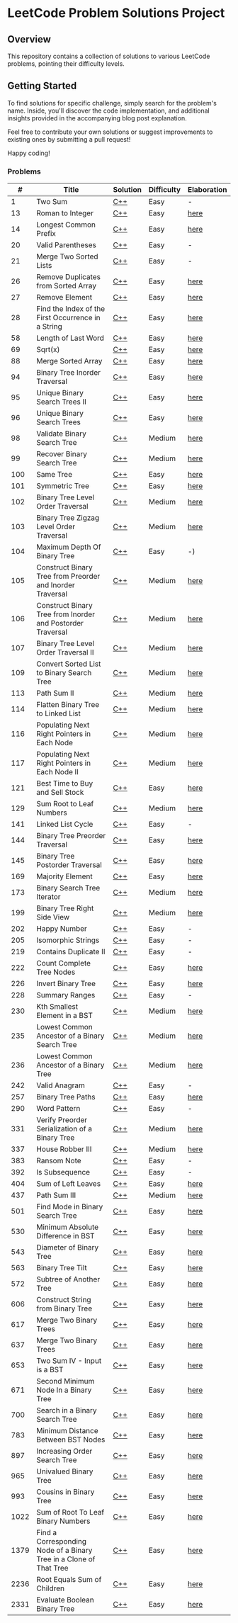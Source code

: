 # LeetCode Problem Solutions Project

## Overview

This repository contains a collection of solutions to various LeetCode problems, pointing their difficulty levels.


## Getting Started

To find solutions for specific challenge, simply search for the problem's name. Inside, you'll discover the code implementation, and additional insights provided in the accompanying blog post explanation.

Feel free to contribute your own solutions or suggest improvements to existing ones by submitting a pull request!

Happy coding!

### Problems


| # | Title | Solution | Difficulty | Elaboration |
|---| ----- | -------- | ---------- | ----------- |
|1| Two Sum | [C++](./cpp/LeetCode/Problems/Array/Easy/TwoSum.hpp) | Easy | - |
|13| Roman to Integer | [C++](./cpp/LeetCode/Problems/HashTable/Easy/RomanToInteger.hpp) | Easy | [here](https://blog.salvatorelabs.com/13-roman-to-integer) |
|14| Longest Common Prefix | [C++](./cpp/LeetCode/Problems/Array/Easy/LongestCommonPrefix.hpp) | Easy | [here](https://blog.salvatorelabs.com/14-longest-common-prefix) |
|20| Valid Parentheses | [C++](./cpp/LeetCode/Problems/Array/Easy/ValidParentheses.hpp) | Easy | - |
|21| Merge Two Sorted Lists | [C++](./cpp/LeetCode/Problems/LinkedList/Easy/MergeTwoSortedLists.hpp) | Easy | - |
|26| Remove Duplicates from Sorted Array | [C++](./cpp/LeetCode/Problems/Array/Easy/RemoveDuplicatesFromSortedArray.hpp) | Easy | [here](https://blog.salvatorelabs.com/26-remove-duplicates-from-sorted-array/) |
|27| Remove Element | [C++](./cpp/LeetCode/Problems/Array/Easy/RemoveElement.hpp) | Easy | [here](https://blog.salvatorelabs.com/27-remove-element/) |
|28| Find the Index of the First Occurrence in a String | [C++](./cpp/LeetCode/Problems/Array/Easy/FindTheIndexOfTheFirstOccurrenceInAString.hpp) | Easy | [here](https://blog.salvatorelabs.com/28-find-the-index-of-the-first-occurrence-in-a-string/) |
|58| Length of Last Word | [C++](./cpp/LeetCode/Problems/Array/Easy/LengthOfLastWord.hpp) | Easy | [here](https://blog.salvatorelabs.com/58-length-of-last-word/) |
|69| Sqrt(x) | [C++](./cpp/LeetCode/Problems/Math/Easy/Sqrt(x).hpp) | Easy | [here](https://blog.salvatorelabs.com/69-sqrt-x/) |
|88| Merge Sorted Array | [C++](./cpp/LeetCode/Problems/Array/Easy/MergeSortedArray.hpp) | Easy | [here](https://blog.salvatorelabs.com/merge-sorted-array/) |
|94| Binary Tree Inorder Traversal | [C++](./cpp/LeetCode/Problems/BinaryTree/Easy/BinaryTreeInorderTraversal.hpp) | Easy | [here](https://blog.salvatorelabs.com/94-binary-tree-inorder-traversal/) |
|95| Unique Binary Search Trees II | [C++](./cpp/LeetCode/Problems/BinaryTree/Medium/UniqueBinarySearchTreesII.hpp) | Easy | [here](https://blog.salvatorelabs.com/95-unique-binary-search-trees-ii/) |
|96| Unique Binary Search Trees | [C++](./cpp/LeetCode/Problems/BinaryTree/Medium/UniqueBinarySearchTrees.hpp) | Easy | [here](https://blog.salvatorelabs.com/96-unique-binary-search-trees/) |
|98| Validate Binary Search Tree | [C++](./cpp/LeetCode/Problems/BinaryTree/Medium/ValidateBinarySearchTree.hpp) | Medium | [here](https://blog.salvatorelabs.com/98-validate-binary-search-tree/) |
|99| Recover Binary Search Tree | [C++](./cpp/LeetCode/Problems/BinaryTree/Medium/RecoverBinarySearchTree.hpp) | Medium | [here](https://blog.salvatorelabs.com/99-recover-binary-search-tree/) |
|100| Same Tree | [C++](./cpp/LeetCode/Problems/BinaryTree/Easy/SameTree.hpp) | Easy | [here](https://blog.salvatorelabs.com/100-same-tree/) |
|101| Symmetric Tree | [C++](./cpp/LeetCode/Problems/BinaryTree/Easy/SymmetricTree.hpp) | Easy | [here](https://blog.salvatorelabs.com/101-symmetric-tree/) |
|102| Binary Tree Level Order Traversal | [C++](./cpp/LeetCode/Problems/BinaryTree/Medium/BinaryTreeLevelOrderTraversal.hpp) | Medium | [here](https://blog.salvatorelabs.com/102-binary-tree-level-order-traversal/) |
|103| Binary Tree Zigzag Level Order Traversal | [C++](./cpp/LeetCode/Problems/BinaryTree/Medium/BinaryTreeZigzagLevelOrderTraversal.hpp) | Medium | [here](https://blog.salvatorelabs.com/103-binary-tree-zigzag-level-order-traversal/) |
|104| Maximum Depth Of Binary Tree | [C++](./cpp/LeetCode/Problems/BinaryTree/Easy/MaximumDepthOfBinaryTree.hpp) | Easy | -) |
|105| Construct Binary Tree from Preorder and Inorder Traversal | [C++](./cpp/LeetCode/Problems/BinaryTree/Medium/ConstructBinaryTreeFromPreorderAndInorderTraversal.hpp) | Medium | [here](https://blog.salvatorelabs.com/105-construct-binary-tree-from-preorder-and-inorder-traversal/) |
|106| Construct Binary Tree from Inorder and Postorder Traversal | [C++](./cpp/LeetCode/Problems/BinaryTree/Medium/ConstructBinaryTreeFromInorderAndPostorderTraversal.hpp) | Medium | [here](https://blog.salvatorelabs.com/106-construct-binary-tree-from-inorder-and-postorder-traversal/) |
|107| Binary Tree Level Order Traversal II | [C++](./cpp/LeetCode/Problems/BinaryTree/Medium/BinaryTreeLevelOrderTraversalII.hpp) | Medium | [here](https://blog.salvatorelabs.com/107-binary-tree-level-order-traversal-ii/) |
|109| Convert Sorted List to Binary Search Tree | [C++](./cpp/LeetCode/Problems/BinaryTree/Medium/ConvertSortedListToBinarySearchTree.hpp) | Medium | [here](https://blog.salvatorelabs.com/109-convert-sorted-list-to-binary-search-tree/) |
|113| Path Sum II | [C++](./cpp/LeetCode/Problems/BinaryTree/Medium/PathSumII.hpp) | Medium | [here](https://blog.salvatorelabs.com/113-path-sum-ii/) |
|114| Flatten Binary Tree to Linked List | [C++](./cpp/LeetCode/Problems/BinaryTree/Medium/FlattenBinaryTreeToLinkedList.hpp) | Medium | [here](https://blog.salvatorelabs.com/114-flatten-binary-tree-to-linked-list/) |
|116| Populating Next Right Pointers in Each Node | [C++](./cpp/LeetCode/Problems/BinaryTree/Medium/PopulatingNextRightPointersInEachNode.hpp) | Medium | [here](https://blog.salvatorelabs.com/116-populating-next-right-pointers-in-each-node/) |
|117| Populating Next Right Pointers in Each Node II | [C++](./cpp/LeetCode/Problems/BinaryTree/Medium/PopulatingNextRightPointersInEachNodeII.hpp) | Medium | [here](https://blog.salvatorelabs.com/117-populating-next-right-pointers-in-each-node-ii/) |
|121| Best Time to Buy and Sell Stock | [C++](./cpp/LeetCode/Problems/Array/Easy/BestTimeToBuyAndSellStock.hpp) | Easy | [here](https://blog.salvatorelabs.com/121-best-time-to-buy-and-sell-stock/) |
|129| Sum Root to Leaf Numbers | [C++](./cpp/LeetCode/Problems/BinaryTree/Medium/SumRootToLeafNumbers.hpp) | Medium | [here](https://blog.salvatorelabs.com/129-sum-root-to-leaf-numbers/) |
|141| Linked List Cycle | [C++](./cpp/LeetCode/Problems/LinkedList/Easy/LinkedListCycle.hpp) | Easy | - |
|144| Binary Tree Preorder Traversal | [C++](./cpp/LeetCode/Problems/BinaryTree/Easy/BinaryTreePreorderTraversal.hpp) | Easy | [here](https://blog.salvatorelabs.com/144-binary-tree-preorder-traversal/) |
|145| Binary Tree Postorder Traversal | [C++](./cpp/LeetCode/Problems/BinaryTree/Easy/BinaryTreePostorderTraversal.hpp) | Easy | [here](https://blog.salvatorelabs.com/145-binary-tree-postorder-traversal/) |
|169| Majority Element | [C++](./cpp/LeetCode/Problems/Array/Easy/MajorityElement.hpp) | Easy | [here](https://blog.salvatorelabs.com/169-majority-element/) |
|173| Binary Search Tree Iterator | [C++](./cpp/LeetCode/Problems/BinaryTree/Medium/BinarySearchTreeIterator.hpp) | Medium | [here](https://blog.salvatorelabs.com/173-binary-search-tree-iterator/) |
|199| Binary Tree Right Side View | [C++](./cpp/LeetCode/Problems/BinaryTree/Medium/BinaryTreeRightSideView.hpp) | Medium | [here](https://blog.salvatorelabs.com/199-binary-tree-right-side-view/) |
|202| Happy Number | [C++](./cpp/LeetCode/Problems/HashTable/Easy/HappyNumber.hpp) | Easy | - |
|205| Isomorphic Strings | [C++](./cpp/LeetCode/Problems/Array/Easy/IsomorphicStrings.hpp) | Easy | - |
|219| Contains Duplicate II | [C++](./cpp/LeetCode/Problems/HashTable/Easy/ContainsDuplicateII.hpp) | Easy | - |
|222| Count Complete Tree Nodes | [C++](./cpp/LeetCode/Problems/BinaryTree/Easy/CountCompleteTreeNodes.hpp) | Easy | [here](https://blog.salvatorelabs.com/222-count-complete-tree-nodes/) |
|226| Invert Binary Tree | [C++](./cpp/LeetCode/Problems/BinaryTree/Easy/InvertBinaryTree.hpp) | Easy | [here](https://blog.salvatorelabs.com/226-invert-binary-tree/) |
|228| Summary Ranges | [C++](./cpp/LeetCode/Problems/Array/Easy/SummaryRanges.hpp) | Easy | - |
|230| Kth Smallest Element in a BST | [C++](./cpp/LeetCode/Problems/BinaryTree/Medium/KthSmallestElementInABST.hpp) | Medium | [here](https://blog.salvatorelabs.com/230-kth-smallest-element-in-a-bst/) |
|235| Lowest Common Ancestor of a Binary Search Tree | [C++](./cpp/LeetCode/Problems/BinaryTree/Medium/LowestCommonAncestorOfABinarySearchTree.hpp) | Medium | [here](https://blog.salvatorelabs.com/235-lowest-common-ancestor-of-a-binary-search-tree/) |
|236| Lowest Common Ancestor of a Binary Tree | [C++](./cpp/LeetCode/Problems/BinaryTree/Medium/LowestCommonAncestorOfABinaryTree.hpp) | Medium | [here](https://blog.salvatorelabs.com/236-lowest-common-ancestor-of-a-binary-tree/) |
|242| Valid Anagram | [C++](./cpp/LeetCode/Problems/Array/Easy/ValidAnagram.hpp) | Easy | - |
|257| Binary Tree Paths | [C++](./cpp/LeetCode/Problems/BinaryTree/Easy/BinaryTreePaths.hpp) | Easy | [here](https://blog.salvatorelabs.com/257-binary-tree-paths/) |
|290| Word Pattern | [C++](./cpp/LeetCode/Problems/HashTable/Easy/WordPattern.hpp) | Easy | - |
|331| Verify Preorder Serialization of a Binary Tree | [C++](./cpp/LeetCode/Problems/BinaryTree/Medium/VerifyPreorderSerializationOfABinaryTree.hpp) | Medium | [here](https://blog.salvatorelabs.com/331-verify-preorder-serialization-of-a-binary-tree/) |
|337| House Robber III | [C++](./cpp/LeetCode/Problems/BinaryTree/Medium/HouseRobberIII.hpp) | Medium | [here](https://blog.salvatorelabs.com/337-house-robber-iii/) |
|383| Ransom Note | [C++](./cpp/LeetCode/Problems/Array/Easy/RansomNote.hpp) | Easy | - |
|392| Is Subsequence | [C++](./cpp/LeetCode/Problems/Array/Easy/IsSubsequence.hpp) | Easy | - |
|404| Sum of Left Leaves | [C++](./cpp/LeetCode/Problems/BinaryTree/Easy/SumOfLeftLeaves.hpp) | Easy | [here](https://blog.salvatorelabs.com/404-sum-of-left-leaves/) |
|437| Path Sum III | [C++](./cpp/LeetCode/Problems/BinaryTree/Medium/PathSumIII.hpp) | Medium | [here](https://blog.salvatorelabs.com/437-path-sum-iii/) |
|501| Find Mode in Binary Search Tree | [C++](./cpp/LeetCode/Problems/BinaryTree/Easy/FindModeInBinarySearchTree.hpp) | Easy | [here](https://blog.salvatorelabs.com/501-find-mode-in-binary-search-tree/) |
|530| Minimum Absolute Difference in BST | [C++](./cpp/LeetCode/Problems/BinaryTree/Easy/MinimumAbsoluteDifferenceInBST.hpp) | Easy | [here](https://blog.salvatorelabs.com/530-minimum-absolute-difference-in-bst/) |
|543| Diameter of Binary Tree | [C++](./cpp/LeetCode/Problems/BinaryTree/Easy/DiameterOfBinaryTree.hpp) | Easy | [here](https://blog.salvatorelabs.com/543-diameter-of-binary-tree/) |
|563| Binary Tree Tilt | [C++](./cpp/LeetCode/Problems/BinaryTree/Easy/BinaryTreeTilt.hpp) | Easy | [here](https://blog.salvatorelabs.com/563-binary-tree-tilt/) |
|572| Subtree of Another Tree | [C++](./cpp/LeetCode/Problems/BinaryTree/Easy/SubtreeOfAnotherTree.hpp) | Easy | [here](https://blog.salvatorelabs.com/572-subtree-of-another-tree/) |
|606| Construct String from Binary Tree | [C++](./cpp/LeetCode/Problems/BinaryTree/Easy/ConstructStringFromBinaryTree.hpp) | Easy | [here](https://blog.salvatorelabs.com/606-construct-string-from-binary-tree/) |
|617| Merge Two Binary Trees | [C++](./cpp/LeetCode/Problems/BinaryTree/Easy/MergeTwoBinaryTrees.hpp) | Easy | [here](https://blog.salvatorelabs.com/617-merge-two-binary-trees/) |
|637| Merge Two Binary Trees | [C++](./cpp/LeetCode/Problems/BinaryTree/Easy/AverageOfLevelsInBinaryTree.hpp) | Easy | [here](https://blog.salvatorelabs.com/637-average-of-levels-in-binary-tree/) |
|653| Two Sum IV - Input is a BST | [C++](./cpp/LeetCode/Problems/BinaryTree/Easy/TwoSumIV-InputIsA-BST.hpp) | Easy | [here](https://blog.salvatorelabs.com/653-two-sum-iv-input-is-a-bst/) |
|671| Second Minimum Node In a Binary Tree | [C++](./cpp/LeetCode/Problems/BinaryTree/Easy/SecondMinimumNodeInABinaryTree.hpp) | Easy | [here](https://blog.salvatorelabs.com/671-second-minimum-node-in-a-binary-tree/) |
|700| Search in a Binary Search Tree | [C++](./cpp/LeetCode/Problems/BinaryTree/Easy/SearchInA-BinarySearchTree.hpp) | Easy | [here](https://blog.salvatorelabs.com/700-search-in-a-binary-search-tree/) |
|783| Minimum Distance Between BST Nodes | [C++](./cpp/LeetCode/Problems/BinaryTree/Easy/MinimumDistanceBetweenBSTNodes.hpp) | Easy | [here](https://blog.salvatorelabs.com/783-minimum-distance-between-bst-nodes/) |
|897| Increasing Order Search Tree | [C++](./cpp/LeetCode/Problems/BinaryTree/Easy/IncreasingOrderSearchTree.hpp) | Easy | [here](https://blog.salvatorelabs.com/897-increasing-order-search-tree/) |
|965| Univalued Binary Tree | [C++](./cpp/LeetCode/Problems/BinaryTree/Easy/UnivaluedBinaryTree.hpp) | Easy | [here](https://blog.salvatorelabs.com/965-univalued-binary-tree/) |
|993| Cousins in Binary Tree | [C++](./cpp/LeetCode/Problems/BinaryTree/Easy/CousinsInBinaryTree.hpp) | Easy | [here](https://blog.salvatorelabs.com/993-cousins-in-binary-tree/) |
|1022| Sum of Root To Leaf Binary Numbers | [C++](./cpp/LeetCode/Problems/BinaryTree/Easy/SumOfRootToLeafBinaryNumbers.hpp) | Easy | [here](https://blog.salvatorelabs.com/1022-sum-of-root-to-leaf-binary-numbers/) |
|1379| Find a Corresponding Node of a Binary Tree in a Clone of That Tree | [C++](./cpp/LeetCode/Problems/BinaryTree/Easy/FindACorrespondingNodeOfABinaryTreeInACloneOfThatTree.hpp) | Easy | [here](https://blog.salvatorelabs.com/1379-find-a-corresponding-node-of-a-binary-tree-in-a-clone-of-that-tree/) |
|2236| Root Equals Sum of Children | [C++](./cpp/LeetCode/Problems/BinaryTree/Easy/RootEqualsSumOfChildren.hpp) | Easy | [here](https://blog.salvatorelabs.com/2236-root-equals-sum-of-children/) |
|2331| Evaluate Boolean Binary Tree | [C++](./cpp/LeetCode/Problems/BinaryTree/Easy/EvaluateBooleanBinaryTree.hpp) | Easy | [here](https://blog.salvatorelabs.com/2331-evaluate-boolean-binary-tree/) |




